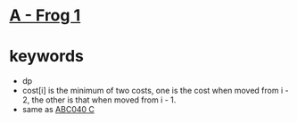 # [A - Frog 1](https://atcoder.jp/contests/dp/tasks/dp_a)


# keywords 
- dp 
- cost[i] is the minimum of two costs, one is the cost when moved from i - 2, the other is that when moved from i - 1.
- same as [ABC040 C](https://atcoder.jp/contests/abc040/tasks/abc040_c)